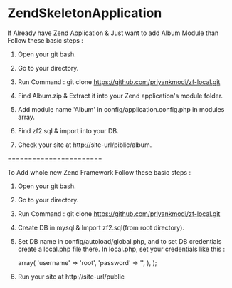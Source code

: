 ZendSkeletonApplication
=======================

If Already have Zend Application & Just want to add Album Module than Follow these basic steps :

1) Open your git bash.

2) Go to your directory.

3) Run Command : git clone https://github.com/priyankmodi/zf-local.git

4) Find Album.zip & Extract it into your Zend application's module folder.

5) Add module name 'Album' in config/application.config.php in modules array.

6) Find zf2.sql & import into your DB.

7) Check your site at http://site-url/piblic/album.



=======================

To Add whole new Zend Framework Follow these basic steps :

1) Open your git bash.

2) Go to your directory.

3) Run Command : git clone https://github.com/priyankmodi/zf-local.git

4) Create DB in mysql & Import zf2.sql(from root directory).

5) Set DB name in config/autoload/global.php, and to set DB credentials create a local.php file there.
   In local.php, set your credentials like this :
   
   <?php
  
   return array(
    	
    	'db' => array(
             
             'username' => 'root',
            
             'password' => '',
         
         ),
         
    );

6) Run your site at http://site-url/public
